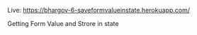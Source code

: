 Live: https://bhargov-6-saveformvalueinstate.herokuapp.com/

Getting Form Value and Strore in state
